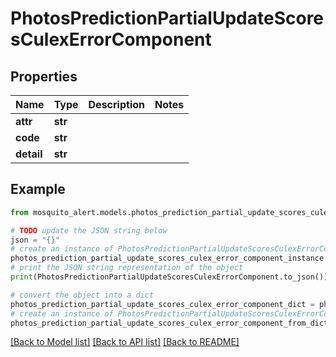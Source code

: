 # PhotosPredictionPartialUpdateScoresCulexErrorComponent


## Properties

Name | Type | Description | Notes
------------ | ------------- | ------------- | -------------
**attr** | **str** |  | 
**code** | **str** |  | 
**detail** | **str** |  | 

## Example

```python
from mosquito_alert.models.photos_prediction_partial_update_scores_culex_error_component import PhotosPredictionPartialUpdateScoresCulexErrorComponent

# TODO update the JSON string below
json = "{}"
# create an instance of PhotosPredictionPartialUpdateScoresCulexErrorComponent from a JSON string
photos_prediction_partial_update_scores_culex_error_component_instance = PhotosPredictionPartialUpdateScoresCulexErrorComponent.from_json(json)
# print the JSON string representation of the object
print(PhotosPredictionPartialUpdateScoresCulexErrorComponent.to_json())

# convert the object into a dict
photos_prediction_partial_update_scores_culex_error_component_dict = photos_prediction_partial_update_scores_culex_error_component_instance.to_dict()
# create an instance of PhotosPredictionPartialUpdateScoresCulexErrorComponent from a dict
photos_prediction_partial_update_scores_culex_error_component_from_dict = PhotosPredictionPartialUpdateScoresCulexErrorComponent.from_dict(photos_prediction_partial_update_scores_culex_error_component_dict)
```
[[Back to Model list]](../README.md#documentation-for-models) [[Back to API list]](../README.md#documentation-for-api-endpoints) [[Back to README]](../README.md)


